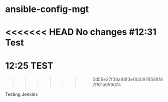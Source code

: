 # ansible-config-mgt
<<<<<<< HEAD
No changes
#12:31 Test
=======
# 12:25 TEST
>>>>>>> 0d56e27f36a88f3ef830978588f87ff61a959d74

Testing Jenkins